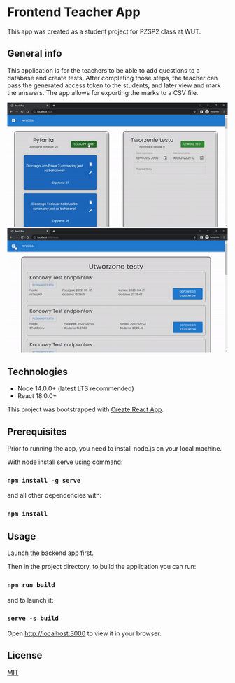 # Frontend Teacher App
This app was created as a student project for PZSP2 class at WUT.
## General info
This application is for the teachers to be able to add questions to a database and create tests.
After completing those steps, the teacher can pass the generated access token to the students, and later view and mark the answers.
The app allows for exporting the marks to a CSV file.

![Creating a test](gif/create_test.gif)
![Browsing tests](gif/browse_test.gif)

## Technologies
- Node 14.0.0+ (latest LTS recommended)
- React 18.0.0+

This project was bootstrapped with [Create React App](https://github.com/facebook/create-react-app).

## Prerequisites
Prior to running the app, you need to install node.js on your local machine.

With node install [serve](https://github.com/vercel/serve) using command:
### `npm install -g serve`
and all other dependencies with:
### `npm install`

## Usage

Launch the [backend app](https://github.com/JakubTomaszewski/PZSP2-Backend) first.

Then in the project directory, to build the application you can run:

### ``` npm run build ```

and to launch it:

### ``` serve -s build ```

Open [http://localhost:3000](http://localhost:3000) to view it in your browser.

## License
[MIT](https://choosealicense.com/licenses/mit/)